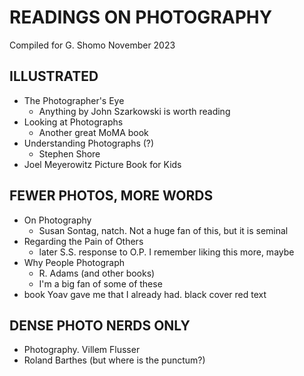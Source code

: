 # READINGS ON PHOTOGRAPHY

Compiled for G. Shomo November 2023

## ILLUSTRATED 

- The Photographer's Eye
    - Anything by John Szarkowski is worth reading
- Looking at Photographs
    - Another great MoMA book
- Understanding Photographs (?)
    - Stephen Shore
- Joel Meyerowitz Picture Book for Kids 
 
## FEWER PHOTOS, MORE WORDS

- On Photography
    - Susan Sontag, natch. Not a huge fan of this, but it is seminal
- Regarding the Pain of Others
    - later S.S. response to O.P. I remember liking this more, maybe
- Why People Photograph 
    - R. Adams (and other books)
    - I'm a big fan of some of these
- book Yoav gave me that I already had. black cover red text


## DENSE PHOTO NERDS ONLY

- Photography. Villem Flusser 
- Roland Barthes (but where is the punctum?)
